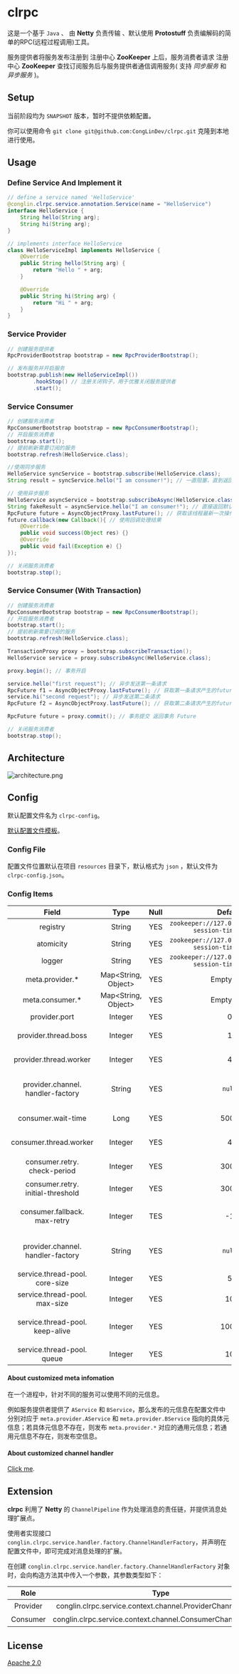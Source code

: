 # clrpc

这是一个基于 `Java` 、 由 **Netty** 负责传输 、默认使用 **Protostuff** 负责编解码的简单的RPC(远程过程调用)工具。

服务提供者将服务发布注册到 注册中心 **ZooKeeper** 上后，服务消费者请求 注册中心 **ZooKeeper** 查找订阅服务后与服务提供者通信调用服务( 支持 *同步服务* 和 *异步服务* )。

## Setup

当前阶段均为 `SNAPSHOT` 版本，暂时不提供依赖配置。

你可以使用命令 `git clone git@github.com:CongLinDev/clrpc.git` 克隆到本地进行使用。

## Usage

### Define Service And Implement it

```java
// define a service named 'HelloService'
@conglin.clrpc.service.annotation.Service(name = "HelloService")
interface HelloService {
    String hello(String arg);
    String hi(String arg);
}

// implements interface HelloService
class HelloServiceImpl implements HelloService {
    @Override
    public String hello(String arg) {
        return "Hello " + arg;
    }

    @Override
    public String hi(String arg) {
        return "Hi " + arg;
    }
}
```

### Service Provider

```java
// 创建服务提供者
RpcProviderBootstrap bootstrap = new RpcProviderBootstrap();

// 发布服务并开启服务
bootstrap.publish(new HelloServiceImpl())
        .hookStop() // 注册关闭钩子，用于优雅关闭服务提供者
        .start();
```

### Service Consumer

```java
// 创建服务消费者
RpcConsumerBootstrap bootstrap = new RpcConsumerBootstrap();
// 开启服务消费者
bootstrap.start();
// 提前刷新需要订阅的服务
bootstrap.refresh(HelloService.class);

//使用同步服务
HelloService syncService = bootstrap.subscribe(HelloService.class);
String result = syncService.hello("I am consumer!"); // 一直阻塞，直到返回结果

// 使用异步服务
HelloService asyncService = bootstrap.subscribeAsync(HelloService.class);
String fakeResult = asyncService.hello("I am consumer!"); // 直接返回默认值
RpcFuture future = AsyncObjectProxy.lastFuture(); // 获取该线程最新一次操作的产生的future对象
future.callback(new Callback(){ // 使用回调处理结果
    @Override
    public void success(Object res) {}
    @Override
    public void fail(Exception e) {}
});

// 关闭服务消费者
bootstrap.stop();
```

### Service Consumer (With Transaction)

```java
// 创建服务消费者
RpcConsumerBootstrap bootstrap = new RpcConsumerBootstrap();
// 开启服务消费者
bootstrap.start();
// 提前刷新需要订阅的服务
bootstrap.refresh(HelloService.class);

TransactionProxy proxy = bootstrap.subscribeTransaction();
HelloService service = proxy.subscribeAsync(HelloService.class);

proxy.begin(); // 事务开启

service.hello("first request"); // 异步发送第一条请求
RpcFuture f1 = AsyncObjectProxy.lastFuture(); // 获取第一条请求产生的future对象
service.hi("second request"); // 异步发送第二条请求
RpcFuture f2 = AsyncObjectProxy.lastFuture(); // 获取第二条请求产生的future对象

RpcFuture future = proxy.commit(); // 事务提交 返回事务 Future

// 关闭服务消费者
bootstrap.stop();
```

## Architecture

![architecture.png](https://i.loli.net/2020/01/21/63Ea7nbxez5Hkmd.png)

## Config

默认配置文件名为 `clrpc-config`。

[默认配置文件模板](https://github.com/CongLinDev/clrpc/blob/master/src/main/resources/clrpc-config.json)。

### Config File

配置文件位置默认在项目 `resources` 目录下，默认格式为 `json` ，默认文件为 `clrpc-config.json`。

### Config Items

|                Field                 |           Type            | Null  |                         Default                         |                             Remark                             |
| :----------------------------------: | :-----------------------: | :---: | :-----------------------------------------------------: | :------------------------------------------------------------: |
|               registry               |          String           |  YES  | `zookeeper://127.0.0.1:2181/clrpc?session-timeout=5000` |                          注册中心地址                          |
|              atomicity               |          String           |  YES  | `zookeeper://127.0.0.1:2181/clrpc?session-timeout=5000` |                          原子服务地址                          |
|                logger                |          String           |  YES  | `zookeeper://127.0.0.1:2181/clrpc?session-timeout=5000` |                          日志中心地址                          |
|           meta.provider.\*           | Map&lt;String, Object&gt; |  YES  |                        Empty Map                        |                      服务提供者通用元信息                      |
|           meta.consumer.\*           | Map&lt;String, Object&gt; |  YES  |                        Empty Map                        |                      服务消费者通用元信息                      |
|            provider.port             |          Integer          |  YES  |                            0                            |                        服务提供者端口号                        |
|         provider.thread.boss         |          Integer          |  YES  |                            1                            |                  服务提供者的bossGroup线程数                   |
|        provider.thread.worker        |          Integer          |  YES  |                            4                            |                 服务提供者的workerGroup线程数                  |
| provider.channel.<br>handler-factory |          String           |  YES  |                         `null`                          |         实现ChannelHandlerFactory，可自定义添加处理器          |
|          consumer.wait-time          |           Long            |  YES  |                          5000                           |             无服务提供者时等待重试时间，单位为毫秒             |
|        consumer.thread.worker        |          Integer          |  YES  |                            4                            |                 服务使用者的workerGroup线程数                  |
|   consumer.retry.<br>check-period    |          Integer          |  YES  |                          3000                           |               重试机制执行周期(非正数代表不开启)               |
| consumer.retry.<br>initial-threshold |          Integer          |  YES  |                          3000                           |                        初始重试时间门槛                        |
|   consumer.fallback.<br>max-retry    |          Integer          |  TES  |                           -1                            |  Fallback 机制允许重试最大的次数(负数代表不开启，0代表不重试)  |
| provider.channel.<br>handler-factory |          String           |  YES  |                         `null`                          |         实现ChannelHandlerFactory，可自定义添加处理器          |
|  service.thread-pool.<br>core-size   |          Integer          |  YES  |                            5                            |                      业务线程池核心线程数                      |
|   service.thread-pool.<br>max-size   |          Integer          |  YES  |                           10                            |                      业务线程池最大线程数                      |
|  service.thread-pool.<br>keep-alive  |          Integer          |  YES  |                          1000                           | 当线程数大于核心时，多余空闲线程在终止之前等待新任务的最长时间 |
|    service.thread-pool.<br>queue     |          Integer          |  YES  |                           10                            |                        业务线程池队列数                        |

#### About customized meta infomation

在一个进程中，针对不同的服务可以使用不同的元信息。

例如服务提供者提供了 `AService` 和 `BService`，那么发布的元信息在配置文件中分别对应于 `meta.provider.AService` 和 `meta.provider.BService` 指向的具体元信息；若具体元信息不存在，则发布 `meta.provider.*` 对应的通用元信息；若通用元信息不存在，则发布空信息。

#### About customized channel handler

[Click me](#Extension).

## Extension

**clrpc** 利用了 **Netty** 的 `ChannelPipeline` 作为处理消息的责任链，并提供消息处理扩展点。

使用者实现接口 `conglin.clrpc.service.handler.factory.ChannelHandlerFactory`，并声明在配置文件中，即可完成对消息处理的扩展。

在创建 `conglin.clrpc.service.handler.factory.ChannelHandlerFactory` 对象时，会向构造方法其中传入一个参数，其参数类型如下：

|   Role   |                             Type                             | Remark |
| :------: | :----------------------------------------------------------: | :----: |
| Provider | conglin.clrpc.service.context.channel.ProviderChannelContext | 上下文 |
| Consumer | conglin.clrpc.service.context.channel.ConsumerChannelContext | 上下文 |

## License

[Apache 2.0](http://apache.org/licenses/LICENSE-2.0)

